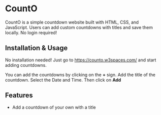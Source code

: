 # CountO

CountO is a simple countdown website built with HTML, CSS, and JavaScript. Users can add custom countdowns with titles and save them locally. No login required!

## Installation & Usage

No installation needed! Just go to https://counto.w3spaces.com/ and start adding countdowns.

You can add the countdowns by clicking on the **+** sign.
Add the title of the countdown.
Select the Date and Time.
Then click on **Add**

## Features

- Add a countdown of your own with a title
